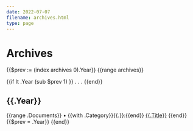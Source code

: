 ```yaml
---
date: 2022-07-07
filename: archives.html
type: page
---
```


# Archives

{{$prev := (index archives 0).Year}}
{{range archives}}

{{if lt .Year (sub $prev 1) }}
.
.
.
{{end}}

## {{.Year}}

{{range .Documents}}
• {{with .Category}}{{.}}:{{end}} [{{.Title}}]({{.Shortname}}.html)
{{end}}
{{$prev = .Year}}
{{end}}
